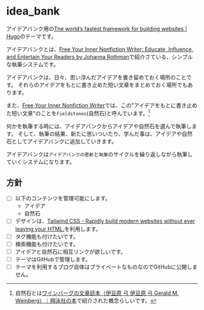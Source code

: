# idea_bank

アイデアバンク用の[The world’s fastest framework for building websites | Hugo](https://gohugo.io/)のテーマです。

アイデアバンクとは、[Free Your Inner Nonfiction Writer: Educate, Influence, and Entertain Your Readers by Johanna Rothman](https://pragprog.com/titles/d-jrnfwriter/free-your-inner-nonfiction-writer/)で紹介さている、シンプルな執筆システムです。

アイデアバンクは、日々、思い浮んだアイデアを書き留めておく場所のことです。
それらのアイデアをもとに書き止めた短い文章をまとめておく場所でもあります。

また、[Free Your Inner Nonfiction Writer](https://pragprog.com/titles/d-jrnfwriter/free-your-inner-nonfiction-writer/)では、この"アイデアをもとに書き止めた短い文章"のことを`Fieldstones`(自然石)と呼んでいます。[^1]

何かを執筆する時には、アイデアバンクからアイデアや自然石を選んで執筆します。
そして、執筆の結果、新たに思いついたり、学んだ事は、アイデアや自然石としてアイデアバンクに追加していきます。

アイデアバンクは`アイデアバンクの更新`と`執筆`のサイクルを繰り返しながら執筆していくシステムになります。

## 方針

- [ ] 以下のコンテンツを管理可能にします。
  - アイデア
  - 自然石
- [ ] デザインは、[Tailwind CSS - Rapidly build modern websites without ever leaving your HTML.](https://tailwindcss.com/)を利用します。
- [ ] タグ機能も付けたいです。
- [ ] 検索機能も付けたいです。
- [ ] アイデアと自然石に相互リンクが欲しいです。
- [ ] テーマはGitHubで管理します。
- [ ] テーマを利用するブログ自体はプライベートなものなのでGitHubに公開しません。

[^1]: 自然石とは[ワインバーグの文章読本（伊豆原 弓 伊豆原 弓 Gerald M. Weinberg）｜翔泳社の本](https://www.shoeisha.co.jp/book/detail/9784798111223)で紹介された概念らしいです。
